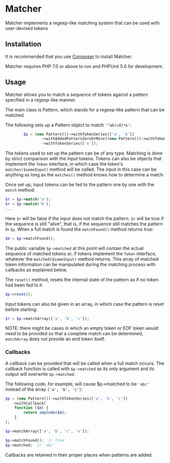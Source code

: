 # Matcher

Matcher implements a regexp-like matching system that can be used with user-devised
tokens

## Installation 
It is recommended that you use [Composer](https://getcomposer.org/) to install Matcher.

Matcher requires PHP 7.0 or above to run and PHPUnit 5.0 for development.

## Usage

Matcher allows you to match a sequence of tokens against a pattern specified 
in a regexp-like manner. 

The main class is Pattern, which stands for a regexp-like pattern that can be matched.

The following sets up a Pattern object to match  `'^ab(cd)*e'`:

```php
        $p = (new Pattern())->withTokenSeries(['a', 'b'])
                ->withAddedPatternZeroOrMore((new Pattern())->withTokenSeries(['c', 'd']))
                ->withTokenSeries(['e']);
```
The tokens used to set up the pattern can be of any type. Matching is done 
by strict comparison with the input tokens.  Tokens can also be objects
that implement the `Token` interface, in which case the token's `matches($someInput)` 
method will be called. The input in this case can be anything as long as the
`matches()` method knows how to determine a match.

Once set up, input tokens can be fed to the pattern one by one with the `match` method:

```php
$r = $p->match('a');
$r = $p->match('b');
...
```
Here `$r` will be false if the input does not match the pattern. `$r` will be true
if the sequence is still "alive", that is, if the sequence still matches the 
pattern in `$p`.  When a full match is found the `matchFound()` method returns
true:
```php
$m = $p->matchFound();
```

The public variable `$p->matched` at this point will contain the actual sequence
of matched tokens or, if tokens implement the `Token` interface, whatever the
`matched($someInput)` method returns. This array of matched token information 
can be manipulated during the matching process with callbacks as explained
below.

The `reset()` method, resets the internal state of the pattern as if no
token had been fed to it.

```php
$p->reset();
```
Input tokens can also be given in an array, in which case the pattern is
reset before starting:

```php
$r = $p->matchArray(['a', 'b', 'c']);
```

NOTE: there might be cases in which an empty token or EOF token would need
to be provided so that a complete match can be determined, `matchArray` does
not provide an end token itself.

### Callbacks

A callback can be provided that will be called when a full match occurs. The 
callback function is called with `$p->matched` as its only argument and
its output will overwrite `$p->matched`.

The following code, for example, will cause $p->matched to be `'abc'` instead
of the array `['a', 'b', 'c']`:
```php
$p = (new Pattern())->withTokenSeries(['a', 'b', 'c'])
   ->withCallback( 
    function ($m) {
        return implode($m);
    }
);

$p->matchArray(['a', 'b', 'c', 'e']);

$p->matchFound();  // true
$p->matched;  // 'abc'
```

Callbacks are retained in their proper places when patterns are added. 

